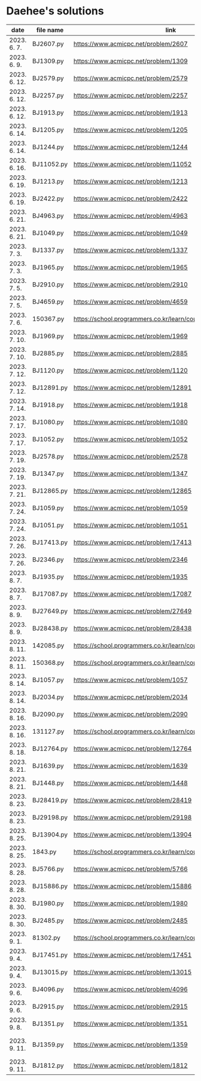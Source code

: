 # Daehee's solutions
|     date     | file name  |                               link                               |                             type                            |               remarks               |
| ------------ | ---------- | ---------------------------------------------------------------- | ----------------------------------------------------------- | ----------------------------------- |
| 2023. 6. 7.  | BJ2607.py  | https://www.acmicpc.net/problem/2607                             | string                                                      |                                     |
| 2023. 6. 9.  | BJ1309.py  | https://www.acmicpc.net/problem/1309                             | dynamic programming                                         |                                     |
| 2023. 6. 12. | BJ2579.py  | https://www.acmicpc.net/problem/2579                             | dynamic programming                                         |                                     |
| 2023. 6. 12. | BJ2257.py  | https://www.acmicpc.net/problem/2257                             | stack, string                                               |                                     |
| 2023. 6. 12. | BJ1913.py  | https://www.acmicpc.net/problem/1913                             |                                                             |                                     |
| 2023. 6. 14. | BJ1205.py  | https://www.acmicpc.net/problem/1205                             |                                                             |                                     |
| 2023. 6. 14. | BJ1244.py  | https://www.acmicpc.net/problem/1244                             | simulation                                                  |                                     |
| 2023. 6. 16. | BJ11052.py | https://www.acmicpc.net/problem/11052                            | dynamic programming                                         |                                     |
| 2023. 6. 19. | BJ1213.py  | https://www.acmicpc.net/problem/1213                             | string, greedy                                              |                                     |
| 2023. 6. 19. | BJ2422.py  | https://www.acmicpc.net/problem/2422                             | brute force                                                 |                                     |
| 2023. 6. 21. | BJ4963.py  | https://www.acmicpc.net/problem/4963                             | graph theory/search, BFS/DFS                                |                                     |
| 2023. 6. 21. | BJ1049.py  | https://www.acmicpc.net/problem/1049                             | mathematics(?), greedy                                      | not solved                          |
| 2023. 7. 3.  | BJ1337.py  | https://www.acmicpc.net/problem/1337                             | sorting, 2-pointer                                          |                                     |
| 2023. 7. 3.  | BJ1965.py  | https://www.acmicpc.net/problem/1965                             | dynamic programming                                         |                                     |
| 2023. 7. 5.  | BJ2910.py  | https://www.acmicpc.net/problem/2910                             | set/map by hashing, sorting                                 |                                     |
| 2023. 7. 5.  | BJ4659.py  | https://www.acmicpc.net/problem/4659                             | string                                                      |                                     |
| 2023. 7. 6.  | 150367.py  | https://school.programmers.co.kr/learn/courses/30/lessons/150367 | binary tree                                                 | not solved                          |
| 2023. 7. 10. | BJ1969.py  | https://www.acmicpc.net/problem/1969                             | string, greedy, brute force                                 |                                     |
| 2023. 7. 10. | BJ2885.py  | https://www.acmicpc.net/problem/2885                             | mathematics(number theory), greedy                          |                                     |
| 2023. 7. 12. | BJ1120.py  | https://www.acmicpc.net/problem/1120                             | string, brute force                                         |                                     |
| 2023. 7. 12. | BJ12891.py | https://www.acmicpc.net/problem/12891                            | string, sliding window                                      |                                     |
| 2023. 7. 14. | BJ1918.py  | https://www.acmicpc.net/problem/1918                             | stack                                                       | not solved                          |
| 2023. 7. 17. | BJ1080.py  | https://www.acmicpc.net/problem/1080                             | greedy                                                      |                                     |
| 2023. 7. 17. | BJ1052.py  | https://www.acmicpc.net/problem/1052                             | mathematics(?), greedy, bitmasking                          |                                     |
| 2023. 7. 19. | BJ2578.py  | https://www.acmicpc.net/problem/2578                             | simulation                                                  |                                     |
| 2023. 7. 19. | BJ1347.py  | https://www.acmicpc.net/problem/1347                             | simulation                                                  |                                     |
| 2023. 7. 21. | BJ12865.py | https://www.acmicpc.net/problem/12865                            | dynamic programming, knapsack                               |                                     |
| 2023. 7. 24. | BJ1059.py  | https://www.acmicpc.net/problem/1059                             | mathematics(?), brute force, sorting                        |                                     |
| 2023. 7. 24. | BJ1051.py  | https://www.acmicpc.net/problem/1051                             | brute force                                                 |                                     |
| 2023. 7. 26. | BJ17413.py | https://www.acmicpc.net/problem/17413                            | stack, string                                               |                                     |
| 2023. 7. 26. | BJ2346.py  | https://www.acmicpc.net/problem/2346                             | deque                                                       |                                     |
| 2023. 8. 7.  | BJ1935.py  | https://www.acmicpc.net/problem/1935                             | stack                                                       |                                     |
| 2023. 8. 7.  | BJ17087.py | https://www.acmicpc.net/problem/17087                            | mathematics(number theory), euclidean                       |                                     |
| 2023. 8. 9.  | BJ27649.py | https://www.acmicpc.net/problem/27649                            | string, parsing                                             |                                     |
| 2023. 8. 9.  | BJ28438.py | https://www.acmicpc.net/problem/28438                            | mathematics(?), ad-hoc                                      |                                     |
| 2023. 8. 11. | 142085.py  | https://school.programmers.co.kr/learn/courses/30/lessons/142085 | heap                                                        |                                     |
| 2023. 8. 11. | 150368.py  | https://school.programmers.co.kr/learn/courses/30/lessons/150368 | brute force                                                 |                                     |
| 2023. 8. 14. | BJ1057.py  | https://www.acmicpc.net/problem/1057                             | mathematics(?), brute force                                 |                                     |
| 2023. 8. 14. | BJ2034.py  | https://www.acmicpc.net/problem/2034                             | mathematics(number theory), euclidean                       |                                     |
| 2023. 8. 16. | BJ2090.py  | https://www.acmicpc.net/problem/2090                             |                                                             |                                     |
| 2023. 8. 16. | 131127.py  | https://school.programmers.co.kr/learn/courses/30/lessons/131127 | sliding window                                              |                                     |
| 2023. 8. 18. | BJ12764.py | https://www.acmicpc.net/problem/12764                            | simulation, priority queue                                  | not solved                          |
| 2023. 8. 21. | BJ1639.py  | https://www.acmicpc.net/problem/1639                             | brute force                                                 |                                     |
| 2023. 8. 21. | BJ1448.py  | https://www.acmicpc.net/problem/1448                             | mathematics(?), greedy, sorting                             |                                     |
| 2023. 8. 23. | BJ28419.py | https://www.acmicpc.net/problem/28419                            | mathematics(?), ad-hoc                                      |                                     |
| 2023. 8. 23. | BJ29198.py | https://www.acmicpc.net/problem/29198                            | string, greedy, sorting                                     |                                     |
| 2023. 8. 25. | BJ13904.py | https://www.acmicpc.net/problem/13904                            | greedy, sorting, priority queue                             | not solved                          |
| 2023. 8. 25. | 1843.py    | https://school.programmers.co.kr/learn/courses/30/lessons/1843   |                                                             | not solved                          |
| 2023. 8. 28. | BJ5766.py  | https://www.acmicpc.net/problem/5766                             |                                                             |                                     |
| 2023. 8. 28. | BJ15886.py | https://www.acmicpc.net/problem/15886                            | graph theory, string                                        |                                     |
| 2023. 8. 30. | BJ1980.py  | https://www.acmicpc.net/problem/1980                             | mathematics(?), brute force                                 |                                     |
| 2023. 8. 30. | BJ2485.py  | https://www.acmicpc.net/problem/2485                             | mathematics(number theory), euclidean                       |                                     |
| 2023. 9. 1.  | 81302.py   | https://school.programmers.co.kr/learn/courses/30/lessons/81302  |                                                             |                                     |
| 2023. 9. 4.  | BJ17451.py | https://www.acmicpc.net/problem/17451                            | mathematics(?), greedy                                      |                                     |
| 2023. 9. 4.  | BJ13015.py | https://www.acmicpc.net/problem/13015                            |                                                             |                                     |
| 2023. 9. 6.  | BJ4096.py  | https://www.acmicpc.net/problem/4096                             | string, brute force                                         |                                     |
| 2023. 9. 6.  | BJ2915.py  | https://www.acmicpc.net/problem/2915                             | case work                                                   |                                     |
| 2023. 9. 8.  | BJ1351.py  | https://www.acmicpc.net/problem/1351                             | dynamic programming, set/map by hashing                     |                                     |
| 2023. 9. 11. | BJ1359.py  | https://www.acmicpc.net/problem/1359                             | mathematics(Combinatorics, Probability Theory), brute force |                                     |
| 2023. 9. 11. | BJ1812.py  | https://www.acmicpc.net/problem/1812                             | mathematics(?), brute force                                 |                                     |